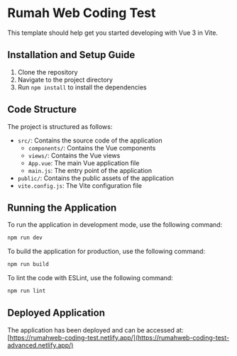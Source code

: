 # Rumah Web Coding Test

This template should help get you started developing with Vue 3 in Vite.

## Installation and Setup Guide

1. Clone the repository
2. Navigate to the project directory
3. Run `npm install` to install the dependencies

## Code Structure

The project is structured as follows:
- `src/`: Contains the source code of the application
  - `components/`: Contains the Vue components
  - `views/`: Contains the Vue views
  - `App.vue`: The main Vue application file
  - `main.js`: The entry point of the application
- `public/`: Contains the public assets of the application
- `vite.config.js`: The Vite configuration file

## Running the Application

To run the application in development mode, use the following command:

```sh
npm run dev
```

To build the application for production, use the following command:

```sh
npm run build
```

To lint the code with ESLint, use the following command:

```sh
npm run lint
```

## Deployed Application

The application has been deployed and can be accessed at: [https://rumahweb-coding-test.netlify.app/](https://rumahweb-coding-test-advanced.netlify.app/)
